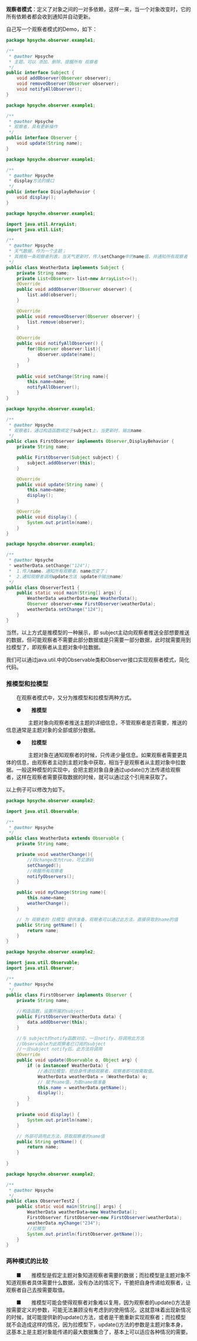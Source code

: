 **观察者模式**：定义了对象之间的一对多依赖，这样一来，当一个对象改变时，它的所有依赖者都会收到通知并自动更新。

自己写一个观察者模式的Demo，如下：

```java
package hpsyche.observer.example1;

/**
 * @author Hpsyche
 * 主题，可以 添加、删除、提醒所有 观察者
 */
public interface Subject {
    void addObserver(Observer observer);
    void removeObserver(Observer observer);
    void notifyAllObserver();
}
```

```java
package hpsyche.observer.example1;

/**
 * @author Hpsyche
 * 观察者，具有更新操作
 */
public interface Observer {
    void update(String name);
}
```

```java
package hpsyche.observer.example1;

/**
 * @author Hpsyche
 * display方法的接口
 */
public interface DisplayBehavior {
    void display();
}
```

```java
package hpsyche.observer.example1;

import java.util.ArrayList;
import java.util.List;

/**
 * @author Hpsyche
 * 天气数据，作为一个主题；
 * 其拥有一条观察者列表，当天气更新时，传入setChange中的name值，并通知所有观察者
 */
public class WeatherData implements Subject {
    private String name;
    private List<Observer> list=new ArrayList<>();
    @Override
    public void addObserver(Observer observer) {
        list.add(observer);
    }

    @Override
    public void removeObserver(Observer observer) {
        list.remove(observer);
    }

    @Override
    public void notifyAllObserver() {
        for(Observer observer:list){
            observer.update(name);
        }
    }
    
    public void setChange(String name){
        this.name=name;
        notifyAllObserver();
    }
}
```

```java
package hpsyche.observer.example1;

/**
 * @author Hpsyche
 * 观察者1，通过构造函数绑定于subject上，当更新时，输出name
 */
public class FirstObserver implements Observer,DisplayBehavior {
    private String name;

    public FirstObserver(Subject subject) {
        subject.addObserver(this);
    }

    @Override
    public void update(String name) {
        this.name=name;
        display();
    }

    @Override
    public void display() {
        System.out.println(name);
    }
}
```

```java
package hpsyche.observer.example1;

/**
 * @author Hpsyche
 * weatherData.setChange("124");
 *	1.传入name，通知所有观察者，name改变了；
 *  2.通知观察者调用update方法（update中输出name）
 */
public class ObserverTest1 {
    public static void main(String[] args) {
        WeatherData weatherData=new WeatherData();
        Observer observer=new FirstObserver(weatherData);
        weatherData.setChange("124");
    }
}
```

当然，以上方式是推模型的一种展示，即 subject主动向观察者推送全部想要推送的数据，但可能观察者不需要此部分数据或是只需要一部分数据，此时就需要用到拉模型了，即观察者从主题对象中拉数据。

我们可以通过java.util.中的Observable类和Observer接口实现观察者模式，简化代码。

### 推模型和拉模型

　　在观察者模式中，又分为推模型和拉模型两种方式。

　　●　　**推模型**

　　　　 主题对象向观察者推送主题的详细信息，不管观察者是否需要，推送的信息通常是主题对象的全部或部分数据。

　　●　　**拉模型**

　　　　 主题对象在通知观察者的时候，只传递少量信息。如果观察者需要更具体的信息，由观察者主动到主题对象中获取，相当于是观察者从主题对象中拉数据。一般这种模型的实现中，会把主题对象自身通过update()方法传递给观察者，这样在观察者需要获取数据的时候，就可以通过这个引用来获取了。

以上例子可以修改为如下。

```java
package hpsyche.observer.example2;

import java.util.Observable;

/**
 * @author Hpsyche
 */
public class WeatherData extends Observable {
    private String name;

    private void weatherChange(){
        //将change改为true，可见源码
        setChanged();
        //唤醒所有观察者
        notifyObservers();
    }

    public void myChange(String name){
        this.name=name;
        weatherChange();
    }

    // 为 观察者的 拉模型 提供准备，观察者可以通过此方法，直接获取到name的值
    public String getName() {
        return name;
    }
}
```

```java
package hpsyche.observer.example2;

import java.util.Observable;
import java.util.Observer;

/**
 * @author Hpsyche
 */
public class FirstObserver implements Observer {
    private String name;

    //构造函数，设置所属的subject
    public FirstObserver(WeatherData data) {
        data.addObserver(this);
    }

    //与 subject的notify函数对应，一旦notify，将调用此方法
    //Observable为此观察者已订阅的subject
    //一旦subject notify后，此方法将调用
    @Override
    public void update(Observable o, Object arg) {
        if (o instanceof WeatherData) {
            //通过拉模型，把自身传递给观察者，观察者即可按需取值。
            WeatherData weatherData = (WeatherData) o;
            // 赋予name值，为取name做准备
            this.name = weatherData.getName();
            display();
        }
    }

    private void display() {
        System.out.println(name);
    }

    // 外部可调用此方法，获取观察者的name值
    public String getName() {
        return name;
    }
    
}
```

```java
package hpsyche.observer.example2;

/**
 * @author Hpsyche
 */
public class ObserverTest2 {
    public static void main(String[] args) {
        WeatherData weatherData=new WeatherData();
        FirstObserver firstObserver=new FirstObserver(weatherData);
        weatherData.myChange("234");
        //拉模型
        System.out.println(firstObserver.getName());
    }
}
```

### 两种模式的比较

　　■　　推模型是假定主题对象知道观察者需要的数据；而拉模型是主题对象不知道观察者具体需要什么数据，没有办法的情况下，干脆把自身传递给观察者，让观察者自己去按需要取值。

　　■　　推模型可能会使得观察者对象难以复用，因为观察者的update()方法是按需要定义的参数，可能无法兼顾没有考虑到的使用情况。这就意味着出现新情况的时候，就可能提供新的update()方法，或者是干脆重新实现观察者；而拉模型就不会造成这样的情况，因为拉模型下，update()方法的参数是主题对象本身，这基本上是主题对象能传递的最大数据集合了，基本上可以适应各种情况的需要。